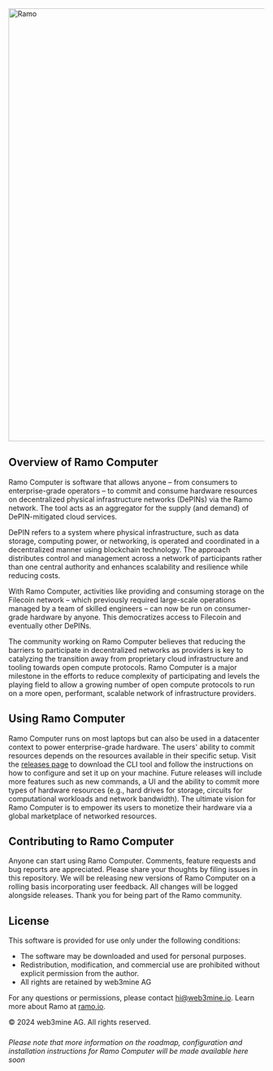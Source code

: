 <img width="853" alt="Ramo" src="https://github.com/user-attachments/assets/e8b42c71-0961-469d-9650-523b669cd632">

## Overview of Ramo Computer
Ramo Computer is software that allows anyone – from consumers to enterprise-grade operators – to commit and consume hardware resources on decentralized physical infrastructure networks (DePINs) via the Ramo network. The tool acts as an aggregator for the supply (and demand) of DePIN-mitigated cloud services.

DePIN refers to a system where physical infrastructure, such as data storage, computing power, or networking, is operated and coordinated in a decentralized manner using blockchain technology. The approach distributes control and management across a network of participants rather than one central authority and enhances scalability and resilience while reducing costs.

With Ramo Computer, activities like providing and consuming storage on the Filecoin network – which previously required large-scale operations managed by a team of skilled engineers – can now be run on consumer-grade hardware by anyone. This democratizes access to Filecoin and eventually other DePINs. 

The community working on Ramo Computer believes that reducing the barriers to participate in decentralized networks as providers is key to catalyzing the transition away from proprietary cloud infrastructure and tooling towards open compute protocols. Ramo Computer is a major milestone in the efforts to reduce complexity of participating and levels the playing field to allow a growing number of open compute protocols to run on a more open, performant, scalable network of infrastructure providers.

## Using Ramo Computer
Ramo Computer runs on most laptops but can also be used in a datacenter context to power enterprise-grade hardware. The users' ability to commit resources depends on the resources available in their specific setup. Visit the [releases page](https://github.com/ramo-network/ramo-computer/releases) to download the CLI tool and follow the instructions on how to configure and set it up on your machine. Future releases will include more features such as new commands, a UI and the ability to commit more types of hardware resources (e.g., hard drives for storage, circuits for computational workloads and network bandwidth). The ultimate vision for Ramo Computer is to empower its users to monetize their hardware via a global marketplace of networked resources.

## Contributing to Ramo Computer
Anyone can start using Ramo Computer. Comments, feature requests and bug reports are appreciated. Please share your thoughts by filing issues in this repository. We will be releasing new versions of Ramo Computer on a rolling basis incorporating user feedback. All changes will be logged alongside releases. Thank you for being part of the Ramo community.

## License
This software is provided for use only under the following conditions:

- The software may be downloaded and used for personal purposes.
- Redistribution, modification, and commercial use are prohibited without explicit permission from the author.
- All rights are retained by web3mine AG

For any questions or permissions, please contact hi@web3mine.io. Learn more about Ramo at [ramo.io](https://www.ramo.io/).

© 2024 web3mine AG. All rights reserved.

###
_Please note that more information on the roadmap, configuration and installation instructions for Ramo Computer will be made available here soon_
###
